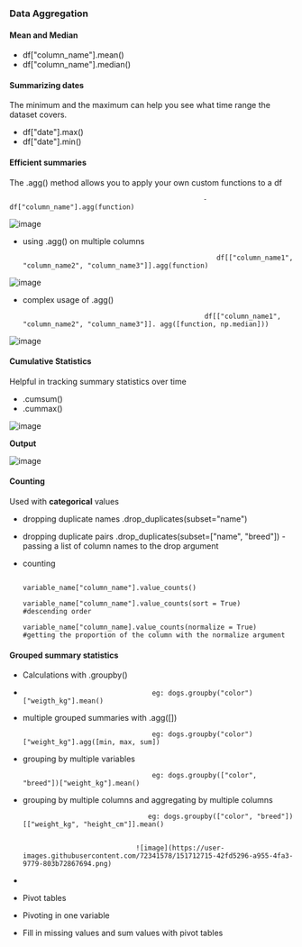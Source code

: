 ### Data Aggregation 

#### Mean and Median

- df["column_name"].mean()
- df["column_name"].median()

#### Summarizing dates
The minimum and the maximum can help you see what time range the dataset covers. 
- df["date"].max()
- df["date"].min()


#### Efficient summaries
The .agg() method allows you to apply your own custom functions to a df


                                                    - df["column_name"].agg(function)
                                                 
                                                 
                                                 
 ![image](https://user-images.githubusercontent.com/72341578/151697432-961de1ae-2e9b-4925-9691-1c41ff8a469f.png)
     
- using .agg() on multiple columns 
                  
                                                      df[["column_name1", "column_name2", "column_name3"]].agg(function)
                                                      
                                                      
                                                      
 ![image](https://user-images.githubusercontent.com/72341578/151698038-7d20d834-60c4-4834-966d-cb7a0916c2a1.png)
 
 
 - complex usage of .agg()
 
                                                    df[["column_name1", "column_name2", "column_name3"]]. agg([function, np.median]))
                                                    
                                                    
                                                    
  ![image](https://user-images.githubusercontent.com/72341578/151698174-d7e19767-0c9f-4a50-b5b7-bb9bcf438d93.png)


                                             
#### Cumulative Statistics 
Helpful in tracking summary statistics over time
- .cumsum()
- .cummax()

![image](https://user-images.githubusercontent.com/72341578/151698406-ead143d5-da9f-4dff-addd-3a1bc62b8535.png)


**Output** 

![image](https://user-images.githubusercontent.com/72341578/151698421-973d9ef3-7cfb-4ba3-ae3b-ed01bf922efa.png)


#### Counting 
Used with **categorical** values 
- dropping duplicate names .drop_duplicates(subset="name")
- dropping duplicate pairs .drop_duplicates(subset=["name", "breed"]) - passing a list of column names to the drop argument
- counting  

                                        
                                       variable_name["column_name"].value_counts() 
                                       variable_name["column_name"].value_counts(sort = True)    #descending order 
                                       variable_name["column_name].value_counts(normalize = True)  #getting the proportion of the column with the normalize argument 





#### Grouped summary statistics 

- Calculations with .groupby()
- 
                                      eg: dogs.groupby("color")["weigth_kg"].mean()
                                      
- multiple grouped summaries with .agg([])
        
                                      eg: dogs.groupby("color")["weight_kg"].agg([min, max, sum])
                                      
- grouping by multiple variables 

                                      eg: dogs.groupby(["color", "breed"])["weight_kg"].mean()
                                      
 
 - grouping by multiple columns and aggregating by multiple columns

                                      eg: dogs.groupby(["color", "breed"])[["weight_kg", "height_cm"]].mean()
                                      
                                      
                                   ![image](https://user-images.githubusercontent.com/72341578/151712715-42fd5296-a955-4fa3-9779-803b72867694.png)
   
 
-
- Pivot tables
- Pivoting in one variable
- Fill in missing values and sum values with pivot tables
